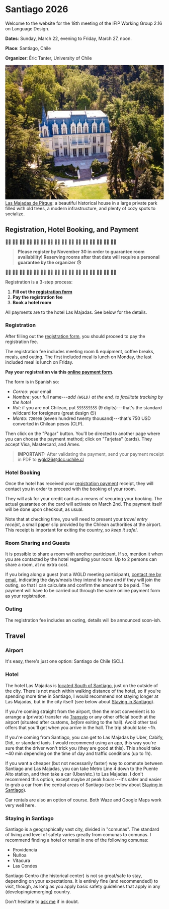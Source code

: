 # Santiago 2026

Welcome to the website for the 18th meeting of the IFIP Working Group 2.16 on Language Design.

**Dates**: Sunday, March 22, evening
to
Friday, March 27, noon.

**Place**: Santiago, Chile 

**Organizer**: Éric Tanter, University of Chile



![Las Majadas de Pirque](Santiago2026-majadas.jpg)
[Las Majadas de Pirque](https://lasmajadas.cl/en/): a beautiful historical house in a large private park filled with old trees, a modern infrastructure, and plenty of cozy spots to socialize. 




## Registration, Hotel Booking, and Payment

🙏🏻 🙏🏻 🙏🏻 🙏🏻 🙏🏻 🙏🏻 🙏🏻 🙏🏻 🙏🏻 🙏🏻 🙏🏻 🙏🏻 🙏🏻 🙏🏻 🙏🏻 🙏🏻
> **Please register by November 30 in order to guarantee room availability! Reserving rooms after that date will require a personal guarantee by the organizer 😢**

🙏🏻 🙏🏻 🙏🏻 🙏🏻 🙏🏻 🙏🏻 🙏🏻 🙏🏻 🙏🏻 🙏🏻 🙏🏻 🙏🏻 🙏🏻 🙏🏻 🙏🏻 🙏🏻

Registration is a 3-step process:

1. **Fill out the [registration form](https://forms.gle/P29mAG39cwUQ3ZuX7)**
2. **Pay the registration fee**
3. **Book a hotel room**

All payments are to the hotel Las Majadas. See below for the details.


### Registration

After filling out the [registration form](https://forms.gle/P29mAG39cwUQ3ZuX7), you should proceed to pay the registration fee.

The registration fee includes meeting room & equipment, coffee breaks, meals, and outing. The first included meal is lunch on Monday, the last included meal is lunch on Friday.

**Pay your registration via this [online payment form](https://www.webpay.cl/form-pay/106)**.

The form is in Spanish so:
* *Correo*: your email
* *Nombre*: your full name---*add `(WGLD)` at the end, to facilitate tracking by the hotel*
* *Rut*: if you are not Chilean, put `555555555` (9 digits)---that's the standard wildcard for foreigners (great design 😉)
* *Monto*: `720000` (seven hundred twenty thousand)---that's 750 USD converted in Chilean pesos (CLP).

Then click on the "Pagar" button. You'll be directed to another page where you can choose the payment method; click on "Tarjetas" (cards). They accept Visa, Mastercard, and Amex.

> **IMPORTANT:** After validating the payment, send your payment receipt in PDF to [wgld26@dcc.uchile.cl](mailto:wgld26@dcc.uchile.cl)


### Hotel Booking

Once the hotel has received your [registration payment](#registration) receipt, they will contact you in order to proceed with the booking of your room. 

They will ask for your credit card as a means of securing your booking. The actual guarantee on the card will activate on March 2nd. The payment itself will be done upon checkout, as usual. 

Note that at checking time, you will need to present your *travel entry receipt*, a small paper slip provided by the Chilean authorities at the airport. This receipt is important for exiting the country, so *keep it safe!*.


### Room Sharing and Guests

It is possible to share a room with another participant. If so, mention it when you are contacted by the hotel regarding your room. Up to 2 persons can share a room, at no extra cost.

If you bring along a guest (not a WGLD meeting participant), [contact me by email](mailto:etanter@dcc.uchile.cl?subject=[WGLD]%20guest), indicating the days/meals they intend to have and if they will join the outing, so that I can calculate and confirm the amount to be paid. The payment will have to be carried out through the same online payment form as your registration.

### Outing

The registration fee includes an outing, details will be announced soon-ish.


## Travel

### Airport

It's easy, there's just one option: Santiago de Chile (SCL).

### Hotel

The hotel Las Majadas is [located South of Santiago](https://www.google.com/maps/dir//Las+Majadas,+Hotel+%26+Centro+de+Reuniones+-+Jose+Julio+Nieto+s%2Fn,+Loteo+Parque+Las+Majadas,+Pirque,+Regi%C3%B3n+Metropolitana/@-33.6335686,-70.5398451,15z/data=!4m9!4m8!1m0!1m5!1m1!1s0x9662d6058305213b:0xb9d06cafacae1603!2m2!1d-70.536402!2d-33.634182!3e0), just on the outside of the city. There is not much within walking distance of the hotel, so if you're spending more time in Santiago, I would recommend not staying longer at Las Majadas, but in the city itself (see below about [Staying in Santiago](#staying-in-santiago)).

If you're coming straight from the airport, then the most convenient is to arrange a (private) transfer via [Transvip](https://transvip.cl) or any other official booth at the airport (situated after customs, *before* exiting to the hall). Avoid other taxi offers that you'll get when you arrive in the hall. The trip should take ~1h.

If you're coming from Santiago, you can get to Las Majadas by Uber, Cabify, Didi, or standard taxis. I would recommend using an app, this way you're sure that the driver won't trick you (they are good at this). This should take ~40 min depending on the time of day and traffic conditions (up to 1h).

If you want a cheaper (but not necessarily faster) way to commute between Santiago
and Las Majadas, you can take Metro Line 4 down to the Puente Alto station, and then take a car (Uber/etc.) to Las Majadas. I don't recommend this option, except maybe at peak hours---it's safer and easier to grab a car from the central areas of Santiago (see below about [Staying in Santiago](#staying-in-santiago)).

Car rentals are also an option of course. Both Waze and Google Maps work very well here.

### Staying in Santiago

Santiago is a geographically vast city, divided in "comunas". The standard of living and level of safety varies greatly from comunas to comunas. I recommend finding a hotel or rental in one of the following comunas:

* Providencia
* Ñuñoa
* Vitacura
* Las Condes

Santiago Centro (the historical center) is not so great/safe to stay, depending on your expectations. It is entirely fine (and recommended!) to visit, though, as long as you apply basic safety guidelines that apply in any (developing/emerging) country. 

Don't hesitate to [ask me](mailto:etanter@dcc.uchile.cl?subject=[WGLD]%20question) if in doubt.

<!---
## Frequently Asked Questions (TO BE DONE)

### What if I arrive after 22:00 at the hotel?

The hotel reception is open until 10pm.
Please notify the hotel in advance if you plan to arrive after 10pm.

### How to purchase train & bus tickets?

I highly recommend installing the [SBB Mobile App](https://www.sbb.ch/en/travel-information/apps/sbb-mobile.html) to get your tickets for public transportation (trains, tram, bus, ...) in Switzerland and even to/from nearby Italy (e.g., to/from Milano Malpensa airport). The app includes the schedule with real-time information on possible delays. Alternatively, you could also buy tickets on the [SBB web site](https://www.sbb.ch/en).

Note that on the App and the web site you can buy tickets that combine multiple segments, even across the border (e.g., from Malpensa airport all the way to Meride, Paese).

At [Mendrisio station](https://www.sbb.ch//en/travel-information/stations/find-station/station.5305.mendrisio.html), like at every train station, there will be a [ticket machine](https://www.sbb.ch/en/travel-information/stations/services-ticket-machine/sbb-ticket-machine.html) (accepting payment also by credit card), but the ticket counter is **closed** on Sunday.

At the [Meride, Paese bus stop](https://maps.app.goo.gl/zCtLbqkQeHvyf9CA7), there is **no ticket machine** (it's just a sign in a small village). However, you will get a free "[Ticino Ticket](https://www.mendrisiottoturismo.ch/en/pianifica/come-muoversi/ticino-ticket.html)" from the hotel when you check in, and that ticket is valid for public transportation within Ticino (but not all the way to Italy/Malpensa) up to midnight on the day of checkout.

### How to pay for a taxi?

Taxis should accept credit cards (MasterCard, Visa).

### Where do I find taxis and busses at the Mendrisio train station?

While there are three marked taxi parking spots right in front of the station (see photo above), there don't seem to be any taxis waiting. Reserve your taxi ahead of time (e.g., [Alpha Taxi Mendrisio](https://www.taxi-mendrisio.com/en/services-4/about-6-1)). If you didn't make a reservation, you might still be able to call them to get them to pick you up.

There is a **bus** island right at the train station (on the side of the station building, in the direction towards Lugano, see photo above). The bus only gets you to the village of Meride. You still need to get from there to the hotel. Their "shuttle" from Meride to the hotel is CHF 30, and you should have reserved it two days ahead of time. (I suspect the "shuttle" is just a taxi they call for you. It's probably so expensive because they need to first get to the little village of Meride, so you pay for much more than just the 5 km they actually carry you. You might want to walk from Meride to the hotel, but it's an hour-long walk through the woods...)

### How to drive to the hotel?

The last part of the street to the hotel is a [quite narrow, single-lane, curvy, paved road through the woods](https://maps.app.goo.gl/J1UGHZdHDAVd33uM7). If you encounter an oncoming car, you might have to back up a little to a spot where you can cross. There should be almost no traffic (the road pretty much ends at the hotel), so chances that you will encounter an oncoming car are rather small.

### Power and video adapters?

If possible, bring a power adapter (the [Swiss power plugs](https://en.wikipedia.org/wiki/SN_441011) are different from EU plugs) and an adapter for your laptop's video output. We probably will have an HDMI cable for the projector.

### What will the weather be like?

The [weather in our area](https://www.meteoswiss.admin.ch/local-forecasts/serpiano/6867.html#forecast-tab=weekly-overview) has been wetter than it used to be in the past. Bring an umbrella and a rain jacket.

### Will there be dinner and socializing on Sunday evening?

If you arrive before dinner (the hotel restaurant's dinner times are 18:30 - 21:00), you may want to have dinner at the hotel (Sunday dinner is not included in our package). Also, you can meet up at the bar, which is open 19:30 to 22:30.

If the weather is nice, it might be great to sit outside on the terrace with a view down onto the lake.

### Other questions about the hotel?

The [Serpiano hotel has an FAQ](https://www.serpiano.ch/en/faq.php) with more info.
Also, they offer bike rentals, and they have a spa you may want to try out.


## Visiting the Region

Info about Lugano, Ticino, Switzerland:

[https://icer2022.acm.org/attending/Location%3A+Lugano%2C+Ticino%2C+Switzerland](https://icer2022.acm.org/attending/Location%3A+Lugano%2C+Ticino%2C+Switzerland)

Explore the Region (e.g., if someone wants to connect this with a vacation in Ticino or Switzerland overall):

[https://icer2022.acm.org/attending/things-to-do-in-the-region](https://icer2022.acm.org/attending/things-to-do-in-the-region)

There are a couple of videos on the above sites that might make sense checking out.

-->